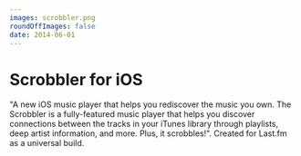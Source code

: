 ```yaml
---
images: scrobbler.png
roundOffImages: false
date: 2014-06-01
---
```


#  Scrobbler for iOS
"A new iOS music player that helps you rediscover the music you own. The Scrobbler is a fully-featured music player that helps you discover connections between the tracks in your iTunes library through playlists, deep artist information, and more. Plus, it scrobbles!". Created for Last.fm as a universal build.
